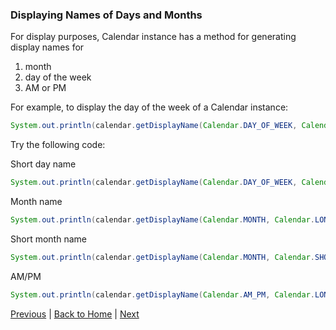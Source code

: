 ### Displaying Names of Days and Months

For display purposes, Calendar instance has a method for generating display names for
1. month
2. day of the week
3. AM or PM

For example, to display the day of the week of a Calendar instance:
```java
System.out.println(calendar.getDisplayName(Calendar.DAY_OF_WEEK, Calendar.LONG, Locale.getDefault()));
```

Try the following code:

Short day name 
```java
System.out.println(calendar.getDisplayName(Calendar.DAY_OF_WEEK, Calendar.SHORT, Locale.getDefault()));
```

Month name
```java
System.out.println(calendar.getDisplayName(Calendar.MONTH, Calendar.LONG, Locale.getDefault()));
```

Short month name
```java
System.out.println(calendar.getDisplayName(Calendar.MONTH, Calendar.SHORT, Locale.getDefault()));
```

AM/PM
```java
System.out.println(calendar.getDisplayName(Calendar.AM_PM, Calendar.LONG, Locale.getDefault()));
```

[Previous](calendar-08-overloaded-set-method.md) | [Back to Home](../../README.md) | [Next](calendar-10-rolling-of-fields.md)
